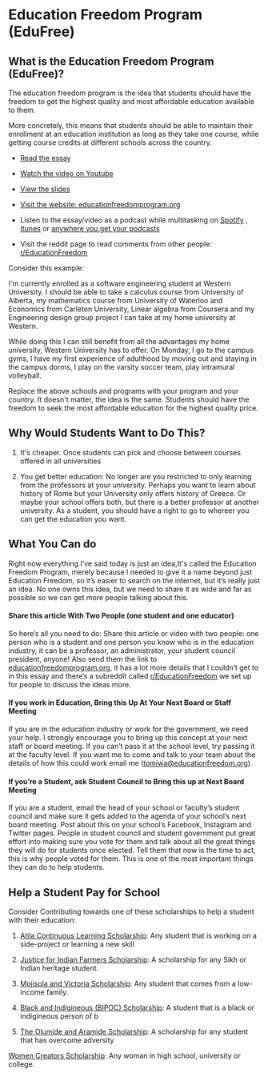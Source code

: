 # Education Freedom Program (EduFree)

## **What is the Education Freedom Program (EduFree)?**

The education freedom program is the idea that students should have the freedom to get the highest quality and most affordable education available to them.

More concretely, this means that students should be able to maintain their enrollment at an education institution as long as they take one course, while getting course credits at different schools across the country.

-   [Read the essay](https://atila.ca/blog/tomiwa/open-the-gates)
    
-   [Watch the video on Youtube](https://www.youtube.com/watch?v=ov-2Q-Mom4A)
    
-   [View the slides](https://docs.google.com/presentation/d/181gEwen0gINSSAqdU8PvjuWkKy5WQeKbK3wS18Pxo-4/edit#slide=id.p3)
    
-   [Visit the website: educationfreedomprogram.org](https://educationfreedomprogram.org/)
    
-   Listen to the essay/video as a podcast while multitasking on  [Spotify](https://open.spotify.com/show/0m74ZmCPgjvp5WGOMg3P9C)  ,  [Itunes](https://podcasts.apple.com/ca/podcast/id1440531021)  or  [anywhere you get your podcasts](https://anchor.fm/atila-podcast/episodes/Open-The-Gates--of-Education-Freedom-How-to-Make-University-Higher-Quality-and-More-Affordable-eo4qi7)

- Visit the reddit page to read comments from other people: [r/EducationFreedom](https://www.reddit.com/r/EducationFreedom/)

Consider this example:

I'm currently enrolled as a software engineering student at Western University. I should be able to take a calculus course from University of Alberta, my mathematics course from University of Waterloo and Economics from Carleton University, Linear algebra from Coursera and my Engineering design group project I can take at my home university at Western.

While doing this I can still benefit from all the advantages my home university, Western University has to offer. On Monday, I go to the campus gyms, I have my first experience of adulthood by moving out and staying in the campus dorms, I play on the varsity soccer team, play intramural volleyball.

Replace the above schools and programs with your program and your country. It doesn't matter, the idea is the same. Students should have the freedom to seek the most affordable education for the highest quality price.

## **Why Would Students Want to Do This?**

1. It's cheaper. Once students can pick and choose between courses offered in all universities

2. You get better education: No longer are you restricted to only learning from the professors at your university. Perhaps you want to learn about history of Rome but your University only offers history of Greece. Or maybe your school offers both, but there is a better professor at another university. As a student, you should have a right to go to whereer you can get the education you want.


## What You Can do

Right now everything I’ve said today is just an idea,It's called the Education Freedom Program, merely because I needed to give it a name beyond just Education Freedom, so it’s easier to search on the internet, but it’s really just an idea. No one owns this idea, but we need to share it as wide and far as possible so we can get more people talking about this. 


#### Share this article With Two People (one student and one educator)  
  

So here’s all you need to do: Share this article or video with two people: one person who is a student and one person you know who is in the education industry, it can be a professor, an administrator, your student council president, anyone! Also send them the link to  [educationfreedomprogram.org](https://educationfreedomprogram.org/), it has a lot more details that I couldn’t get to in this essay and there’s a subreddit called  [r/EducationFreedom](https://www.reddit.com/r/EducationFreedom/)  we set up for people to discuss the ideas more.

#### If you work in Education, Bring this Up At Your Next Board or Staff Meeting

If you are in the education industry or work for the government, we need your help. I strongly encourage you to bring up this concept at your next staff or board meeting. If you can’t pass it at the school level, try passing it at the faculty level. If you want me to come and talk to your team about the details of how this could work email me ([tomiwa@educationfreedom.org](mailto:info@educationfreedom.org)).

#### If you’re a Student, ask Student Council to Bring this up at Next Board Meeting

If you are a student, email the head of your school or faculty’s student council and make sure it gets added to the agenda of your school’s next board meeting. Post about this on your school’s Facebook, Instagram and Twitter pages. People in student council and student government put great effort into making sure you vote for them and talk about all the great things they will do for students once elected. Tell them that now is the time to act, this is why people voted for them. This is one of the most important things they can do to help students.


## Help a Student Pay for School

Consider Contributing towards one of these scholarships to help a student with their education:

  

1.  [Atila Continuous Learning Scholarship](https://atila.ca/scholarship/atila-continuous-learning-scholarship-j11gu8k5): Any student that is working on a side-project or learning a new skill
    
2.  [Justice for Indian Farmers Scholarship](https://atila.ca/scholarship/atila-justice-for-indian-farmers-scholarship-sg2nc3h1): A scholarship for any Sikh or Indian heritage student.
    
3.  [Mojisola and Victoria Scholarship](https://atila.ca/scholarship/mojisola-rufai-and-victoria-ademidun-scholarship-iy1bucly): Any student that comes from a low-income family.
    
4.  [Black and Indigineous (BIPOC) Scholarship](https://atila.ca/scholarship/atila-black-and-indigenous-people-of-color-bipoc-scholarship-oj0gx3a): A student that is a black or indigineous person of b
    
5.  [The Olumide and Aramide Scholarship](https://atila.ca/scholarship/the-olumide-and-aramide-ademidun-scholarship-j4m72msw): A scholarship for any student that has overcome adversity
    

[Women Creators Scholarship](https://atila.ca/scholarship/atila-women-creators-scholarship-6jkhii4p): Any woman in high school, university or college.
